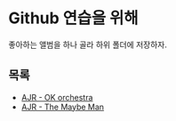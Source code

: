 # Github 연습을 위해

좋아하는 앨범을 하나 골라 하위 폴더에 저장하자.

## 목록

- [AJR - OK orchestra](ok-orchestra/README.md)
- [AJR - The Maybe Man](the-maybe-man/README.md)
